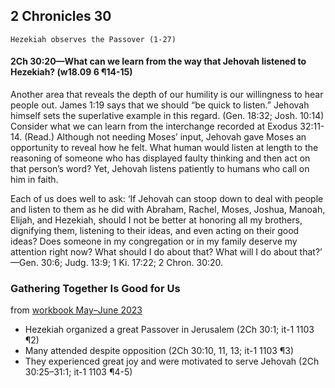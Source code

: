 ## 2 Chronicles 30

```
Hezekiah observes the Passover (1-27)
```

#### 2Ch 30:20​—What can we learn from the way that Jehovah listened to Hezekiah? (w18.09 6 ¶14-15)

Another area that reveals the depth of our humility is our willingness to hear people out. James 1:19 says that we should “be quick to listen.” Jehovah himself sets the superlative example in this regard. (Gen. 18:32; Josh. 10:14) Consider what we can learn from the interchange recorded at Exodus 32:11-14. (Read.) Although not needing Moses’ input, Jehovah gave Moses an opportunity to reveal how he felt. What human would listen at length to the reasoning of someone who has displayed faulty thinking and then act on that person’s word? Yet, Jehovah listens patiently to humans who call on him in faith.

Each of us does well to ask: ‘If Jehovah can stoop down to deal with people and listen to them as he did with Abraham, Rachel, Moses, Joshua, Manoah, Elijah, and Hezekiah, should I not be better at honoring all my brothers, dignifying them, listening to their ideas, and even acting on their good ideas? Does someone in my congregation or in my family deserve my attention right now? What should I do about that? What will I do about that?’​—Gen. 30:6; Judg. 13:9; 1 Ki. 17:22; 2 Chron. 30:20.

### Gathering Together Is Good for Us

from [workbook May–June 2023](https://www.jw.org/en/library/jw-meeting-workbook/may-june-2023-mwb/Life-and-Ministry-Meeting-Schedule-for-June-5-11-2023/Gathering-Together-Is-Good-for-Us/)

- Hezekiah organized a great Passover in Jerusalem (2Ch 30:1; it-1 1103 ¶2)
- Many attended despite opposition (2Ch 30:10, 11, 13; it-1 1103 ¶3)
- They experienced great joy and were motivated to serve Jehovah (2Ch 30:25–31:1; it-1 1103 ¶4-5)
